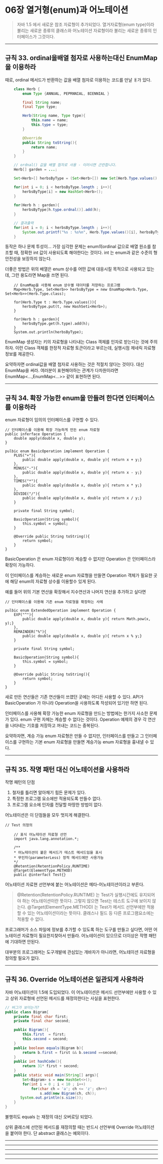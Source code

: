 
# 06장 열거형(enum)과 어노테이션 
> 자바 1.5 에서 새로운 참조 자료형이 추가되었다. 
> 열거자료형(enum type)이라 불리는 새로운 종류의 클래스와 어노테이션 자료형이라 불리는 새로운 종류의 인터페이스가 그것이다.

------------------------------------------------------------------------
## 규칙 33. ordinal을배열 첨자로 사용하는대신 EnumMap을 이용하라

때로, ordinal 메서드가 반환하는 값을 배열 첨자로 이용하는 코드를 만날 ㅐ가 있다.

```java
    class Herb {
        enum Type {ANNUAL, PEPRNNIAL, BIENNIAL }

        final String name;
        final Type type;

        Herb(String name, Type type){
            this.name = name;
            this.type = type;
        }

        @Override
        public String toString(){
            return name;
        }
    }

    // ordnal() 값을 배열 첨자로 사용 - 이러시면 곤란합니다.
    Herb[] garden = ...;

    Set<Herb>[] herbsByType = (Set<Herb>[]) new Set[Herb.Type.values().length];

    for(int i = 0; i < herbsByType.length ; i++){
        herbsByType[i] = new HashSet<Herb>();
    }
    
    for(Herb h : garden){
        herbsByType[h.type.ordnal()].add(h);
    }

    // 결과출력
    for(int i = 0; i < herbsByType.length ; i++){
        System.out.printf("%s : %s%n", Herb.Type.values()[i], herbsByType[i]);
    }
```

동작은 하나 문제 투성이...
가장 심각한 문제는 enum의ordinal 값으로 배열 원소를 참조할 때, 정확한 int 값이 사용되도록 해야한다는 것이다.
int 는 enum과 같은 수준의 형안전성을 보장하지 않는다.

더좋은 방법은 위의 배열은 enum 상수를 어떤 값에 대응시킬 목적으로 사용되고 있는데,
    그런 용도라면 Map을 쓰면 된다.

```
    // EnumMap을 사용해 enum 상수별 데이터를 저장하는 프로그램
    Map<Herb.Type, Set<Herb>> herbsByType = new EnumMap<Herb.Type, Set<Herb>>(Herb.Type.class);

    for(Herb.Type t : Herb.Type.values()){
        herbsByType.put(t, new HashSeti<Herb>);
    }

    for(Herb h : garden){
        herbsByType.get(h.type).add(h);
    }
    System.out.println(herbsByType);
```
EnumMap 생성자는 키의 자료형을 나타내는 Class 객체를 인자로 받는다는 것에 주의하자.
이런 Class 객체를 한정적 자료형 토큰이라고 부르는데, 실행시점 제네릭 자료형 정보를 제공한다.

요약하자면 ordinal값을 배열 첨자로 사용하는 것은 적절치 않다는 것이다.
대신 EnumMap을 써라.
여러분이 표현해야하는 관계가 다차원이라면 EnumMap<...,EnumMap<...>> 같이 표현하면 된다.

------------------------------------------------------------------------

## 규칙 34. 확장 가능한 enum을 만들려 한다면 인터페이스를 이용하라 

enum 자료형이 임의의 인터페이스를 구현할 수 있다.
```
// 인터페이스를 이용해 확장 가능하게 만든 enum 자료형
public inferface Operation {
    double apply(double x, double y);
}

pulbic enum BasicOperation implement Operation {
    PLUS("+"){
        public double apply(double x, double y){ return x + y;}
    },
    MINUS("-"){
        public double apply(double x, double y){ return x - y;}
    },
    TIMES("*"){
        public double apply(double x, double y){ return x * y;}
    },
    DIVIDE("/"){
        public double apply(double x, double y){ return x / y;}
    }

    private final String symbol;

    BasicOperation(String symbol){
        this.symbol = symbol;
    }

    @Override public String toString(){
        return symbol;
    }
}

```

BasicOperation 은 enum 자료형이라 계승할 수 없지만  Operation 은 인터페이스라 확장이 가능하다.

이 인터페이스를 계승하는 새로운 enum 자료형을 만들면 Operation 객체가 필요한 곳에 
해당 enum의 자료형 상수를 이용할수 있게 된다.

예를 들어 위의 기본 연산을 확장해서 지수연산과 나머지 연산을 추가하고 싶다면


```
// 인터페이스를 이용해 기존 enum 자료형을 확장하는 사례

pulbic enum ExtendedOperation implement Operation {
    EXP("^"){
        public double apply(double x, double y){ return Math.pow(x, y);}
    },
    REMAINDER("%"){
        public double apply(double x, double y){ return x % y;}
    }

    private final String symbol;

    BasicOperation(String symbol){
        this.symbol = symbol;
    }

    @Override public String toString(){
        return symbol;
    }
}

```

새로 만든 연산들은 기존 연산들이 쓰였던 곳에는 어디든 사용할 수 있다.
API가 BasicOperation 가 아니라 Operation을 사용하도록 작성되어 있기만 하면 된다.

인터페이스를 사용해 확장 가능한 enum 자료형을 만드는 방법에는 한가지 사소한 문제가 있다.
enum 구현 자체는 계승할 수 없다는 것이다.
Operation  예제의 경우 각 연산을 나타네는 기호를 저장하고 꺼내는 코드는 중복된다.

요약하자면, 계승 가능 enum 자료형은 만들 수 없지만, 인터페이스를 만들고 그 인터페이스를 구현하는 기본 enum
자료형을 만들면 계승가능 enum 자료형을 흉내낼 수 있다.

------------------------------------------------------------------------

## 규칙 35. 작명 패턴 대신 어노테이션을 사용하라

작명 패턴의 단점
1. 철자를 틀리면 알아채기 힘든 문제가 있다.
2. 특정한 프로그램 요소에만 적용되도록 만들수 없다.
3. 프로그램 요소에 인자를 전달할 마땅한 방법이 없다.

어노테이션은 이 단점들을 모두 멋지게 해결한다.

```
// Test 의정의

    // 표식 어노테이션 자료형 선언
    import java.lang.annotation.*;

    /**
    * 어노테이션이 붙은 메서드가 테스트 메서드임을 표시
    * 무인자(parameterLess) 정적 메서드에만 사용가능
    */
    @Retention(RetentionPolicy.RUNTIME)
    @Target(ElementType.METHOD)
    public @interfact Test{}
```
어노테이션 자료현 선언부에 붙는 어노테이션은 메타-어노테이션이라고 부른다.

>    @Retention(RetentionPolicy.RUNTIME) 는 Test가 실행시간에도 유지되어야 하는 어노테이션이란 뜻이다.
>    그렇지 않으면 Test는 테스트 도구에 보이지 않는다.
>    @Target(ElementType.METHOD) 는 Test가 메서드 선언부에만 적용할 수 있는 어노테이션이라는 뜻이다.
>    클래스나 필드 등 다른 프로그램요소에는 적용할 수 없다.
    
프로그래머가 소스 파일에 정보를 추가할 수 있도록 하는 도구를 만들고 싶다면, 어떤 어노테이션 자료형이 필요한지찾아서 만들라.
어노테이션이 있으므로 더이상은 작명 패턴에 기대하면 안된다.

대부분의 프로그래머는 도구개발에 관심있는 개바자가 아니라면, 어노테이션 자료형을 정의할 필요가 없다.

------------------------------------------------------------------------

## 규칙 36. Override 어노테이션은 일관되게 사용하라

자바 어노테이션이 1.5에 도입되었다.
이 어노테이션은 메서드 선언부에만 사용할 수 있고 상위 자료형에 선언된 메서드를 재정의한다는 사실을 표현한다.

```java
// 버그가 보이는가?
public class Bigram{
    private final char first;
    private final char second;

    public Bigram(){
        this.first  = first;
        this.second = second;
    }
    public boolean equals(Bigram b){
        return b.first = first && b.second ==second;
    }
    public int hashCode(){
        return 31* first + second;
    }
    public static void main(String[] args){
        Set<Bigram> s = new HashSet<>();
        for(int i = 0 ; i < 10 ; i++)
            for(char ch = 'a'; ch <= 'z'; ch++)
                s.add(new Bigram(ch, ch));
       System.out.println(s.size()); 
    }
}

```
불행히도 equals 는 재정의 대신 오버로딩 되었다.

상위 클래스에 선언된 메서드를 재정의할 때는 반드시 선언부에 Override 어노테이션을 붙어야 한다.
단 abstract 클래스는 예외이다.





------------------------------------------------------------------------
------------------------------------------------------------------------
------------------------------------------------------------------------
------------------------------------------------------------------------
------------------------------------------------------------------------

